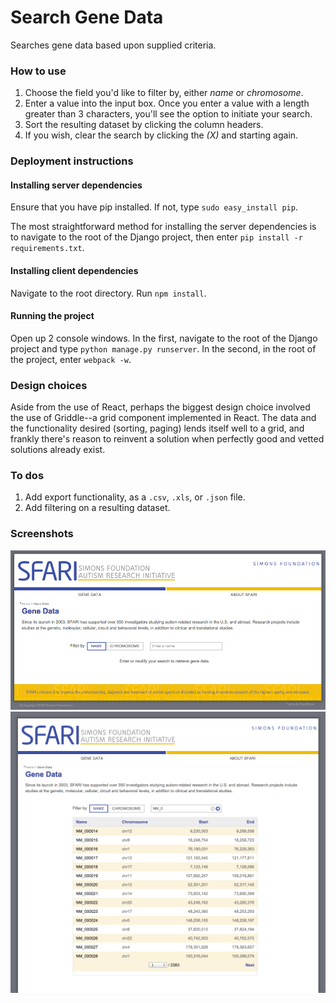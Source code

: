 
# Search Gene Data

Searches gene data based upon supplied criteria.

### How to use
1. Choose the field you'd like to filter by, either _name_ or _chromosome_.
2. Enter a value into the input box.  Once you enter a value with a length greater than 3 characters, you'll see the option to initiate your search.
3. Sort the resulting dataset by clicking the column headers.
4. If you wish, clear the search by clicking the _(X)_ and starting again.

### Deployment instructions
#### Installing server dependencies
Ensure that you have pip installed.  If not, type `sudo easy_install pip`.

The most straightforward method for installing the server dependencies is to navigate to the root of the Django project, then enter `pip install -r requirements.txt`.

#### Installing client dependencies
Navigate to the root directory.
Run `npm install`.

#### Running the project
Open up 2 console windows.  In the first, navigate to the root of the Django project and type `python manage.py runserver`.  In the second, in the root of the project, enter `webpack -w`.

### Design choices
Aside from the use of React, perhaps the biggest design choice involved the use of Griddle--a grid component implemented in React.  The data and the functionality desired (sorting, paging) lends itself well to a grid, and frankly there's reason to reinvent a solution when perfectly good and vetted solutions already exist.

### To dos
1. Add export functionality, as a `.csv`, `.xls`, or `.json` file.
2. Add filtering on a resulting dataset.

### Screenshots
![Before search](/resources/screenshot00.png?raw=true "Before search")
![After search](/resources/screenshot01.png?raw=true "Before search")
